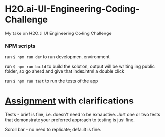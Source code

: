 
# H2O.ai-UI-Engineering-Coding-Challenge

My take on H2O.ai UI Engineering Coding Challenge

### NPM scripts
run `$ npm run dev` to run development environment

run `$ npm run build` to build the solution, output will be waiting ing public folder, so go ahead and give that index.html a double click

run `$ npm run test` to run the tests of the app

# [Assignment](/Assignment.pdf) with clarifications 

Tests - brief is fine, i.e. doesn't need to be exhaustive. Just one or two tests that demonstrate your preferred approach to testing is just fine. 

Scroll bar - no need to replicate; default is fine. 




